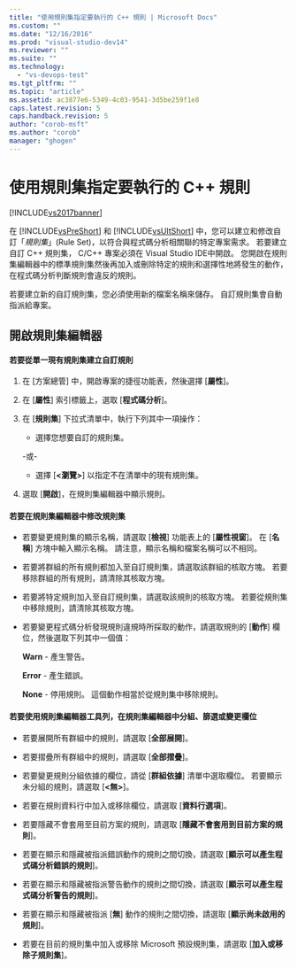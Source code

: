 ```yaml
---
title: "使用規則集指定要執行的 C++ 規則 | Microsoft Docs"
ms.custom: ""
ms.date: "12/16/2016"
ms.prod: "visual-studio-dev14"
ms.reviewer: ""
ms.suite: ""
ms.technology: 
  - "vs-devops-test"
ms.tgt_pltfrm: ""
ms.topic: "article"
ms.assetid: ac3877e6-5349-4c03-9541-3d5be259f1e8
caps.latest.revision: 5
caps.handback.revision: 5
author: "corob-msft"
ms.author: "corob"
manager: "ghogen"
---
```

# 使用規則集指定要執行的 C++ 規則
[!INCLUDE[vs2017banner](../code-quality/includes/vs2017banner.md)]

在 [!INCLUDE[vsPreShort](../code-quality/includes/vspreshort_md.md)] 和 [!INCLUDE[vsUltShort](../code-quality/includes/vsultshort_md.md)] 中，您可以建立和修改自訂「*規則集*」\(Rule Set\)，以符合與程式碼分析相關聯的特定專案需求。  若要建立自訂 C\+\+ 規則集， C\/C\+\+ 專案必須在 Visual Studio IDE中開啟。  您開啟在規則集編輯器中的標準規則集然後再加入或刪除特定的規則和選擇性地將發生的動作，在程式碼分析判斷規則會違反的規則。  
  
 若要建立新的自訂規則集，您必須使用新的檔案名稱來儲存。  自訂規則集會自動指派給專案。  
  
## 開啟規則集編輯器  
  
#### 若要從單一現有規則集建立自訂規則  
  
1.  在 \[方案總管\] 中，開啟專案的捷徑功能表，然後選擇 \[**屬性**\]。  
  
2.  在 \[**屬性**\] 索引標籤上，選取 \[**程式碼分析**\]。  
  
3.  在 \[**規則集**\] 下拉式清單中，執行下列其中一項操作：  
  
    -   選擇您想要自訂的規則集。  
  
     \-或\-  
  
    -   選擇 \[**\<瀏覽\>**\] 以指定不在清單中的現有規則集。  
  
4.  選取 \[**開啟**\]，在規則集編輯器中顯示規則。  
  
#### 若要在規則集編輯器中修改規則集  
  
-   若要變更規則集的顯示名稱，請選取 \[**檢視**\] 功能表上的 \[**屬性視窗**\]。  在 \[**名稱**\] 方塊中輸入顯示名稱。  請注意，顯示名稱和檔案名稱可以不相同。  
  
-   若要將群組的所有規則都加入至自訂規則集，請選取該群組的核取方塊。  若要移除群組的所有規則，請清除其核取方塊。  
  
-   若要將特定規則加入至自訂規則集，請選取該規則的核取方塊。  若要從規則集中移除規則，請清除其核取方塊。  
  
-   若要變更程式碼分析發現規則違規時所採取的動作，請選取規則的 \[**動作**\] 欄位，然後選取下列其中一個值：  
  
     **Warn** \- 產生警告。  
  
     **Error** \- 產生錯誤。  
  
     **None** \- 停用規則。  這個動作相當於從規則集中移除規則。  
  
#### 若要使用規則集編輯器工具列，在規則集編輯器中分組、篩選或變更欄位  
  
-   若要展開所有群組中的規則，請選取 \[**全部展開**\]。  
  
-   若要摺疊所有群組中的規則，請選取 \[**全部摺疊**\]。  
  
-   若要變更規則分組依據的欄位，請從 \[**群組依據**\] 清單中選取欄位。   若要顯示未分組的規則，請選取 \[**\<無\>**\]。  
  
-   若要在規則資料行中加入或移除欄位，請選取 \[**資料行選項**\]。  
  
-   若要隱藏不會套用至目前方案的規則，請選取 \[**隱藏不會套用到目前方案的規則**\]。  
  
-   若要在顯示和隱藏被指派錯誤動作的規則之間切換，請選取 \[**顯示可以產生程式碼分析錯誤的規則**\]。  
  
-   若要在顯示和隱藏被指派警告動作的規則之間切換，請選取 \[**顯示可以產生程式碼分析警告的規則**\]。  
  
-   若要在顯示和隱藏被指派 \[**無**\] 動作的規則之間切換，請選取 \[**顯示尚未啟用的規則**\]。  
  
-   若要在目前的規則集中加入或移除 Microsoft 預設規則集，請選取 \[**加入或移除子規則集**\]。
